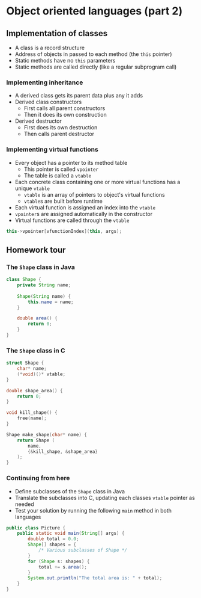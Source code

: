 # Object oriented languages (part 2)

## Implementation of classes

- A class is a record structure
- Address of objects in passed to each method (the `this` pointer)
- Static methods have no `this` parameters
- Static methods are called directly (like a regular subprogram call)

### Implementing inheritance

- A derived class gets its parent data plus any it adds
- Derived class constructors
    - First calls all parent constructors
    - Then it does its own construction
- Derived destructor
    - First does its own destruction
    - Then calls parent destructor

### Implementing virtual functions

- Every object has a pointer to its method table
    - This pointer is called `vpointer`
    - The table is called a `vtable`
- Each concrete class containing one or more virtual functions has a unique `vtable`
    - `vtable` is an array of pointers to object's virtual functions
    - `vtable`s are built before runtime
- Each virtual function is assigned an index into the `vtable`
- `vpointer`s are assigned automatically in the constructor
- Virtual functions are called through the `vtable`

```C++
this->vpointer[vfunctionIndex](this, args);
```
## Homework tour

### The `Shape` class in Java

```Java
class Shape {
    private String name;
    
    Shape(String name) {
        this.name = name;
    }

    double area() {
        return 0;
    }
}
```

### The `Shape` class in C

```C 
struct Shape {
    char* name;
    (*void)()* vtable;
}

double shape_area() {
    return 0;
}

void kill_shape() {
    free(name);
}

Shape make_shape(char* name) {
    return Shape (
        name,
        {&kill_shape, &shape_area}
    );
}
```

### Continuing from here

- Define subclasses of the `Shape` class in Java
- Translate the subclasses into C, updating each classes `vtable` pointer as needed
- Test your solution by running the following `main` method in both languages

```Java
public class Picture {
    public static void main(String[] args) {
        double total = 0.0;
        Shape[] shapes = {
            /* Various subclasses of Shape */
        }
        for (Shape s: shapes) {
            total += s.area();
        }
        System.out.println("The total area is: " + total);
    }
}
```